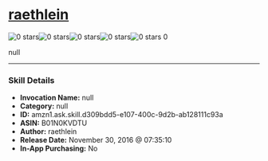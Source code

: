 # [raethlein](http://alexa.amazon.com/#skills/amzn1.ask.skill.d309bdd5-e107-400c-9d2b-ab128111c93a)
![0 stars](../../images/ic_star_border_black_18dp_1x.png)![0 stars](../../images/ic_star_border_black_18dp_1x.png)![0 stars](../../images/ic_star_border_black_18dp_1x.png)![0 stars](../../images/ic_star_border_black_18dp_1x.png)![0 stars](../../images/ic_star_border_black_18dp_1x.png) 0

null

***

### Skill Details

* **Invocation Name:** null
* **Category:** null
* **ID:** amzn1.ask.skill.d309bdd5-e107-400c-9d2b-ab128111c93a
* **ASIN:** B01N0KVDTU
* **Author:** raethlein
* **Release Date:** November 30, 2016 @ 07:35:10
* **In-App Purchasing:** No

